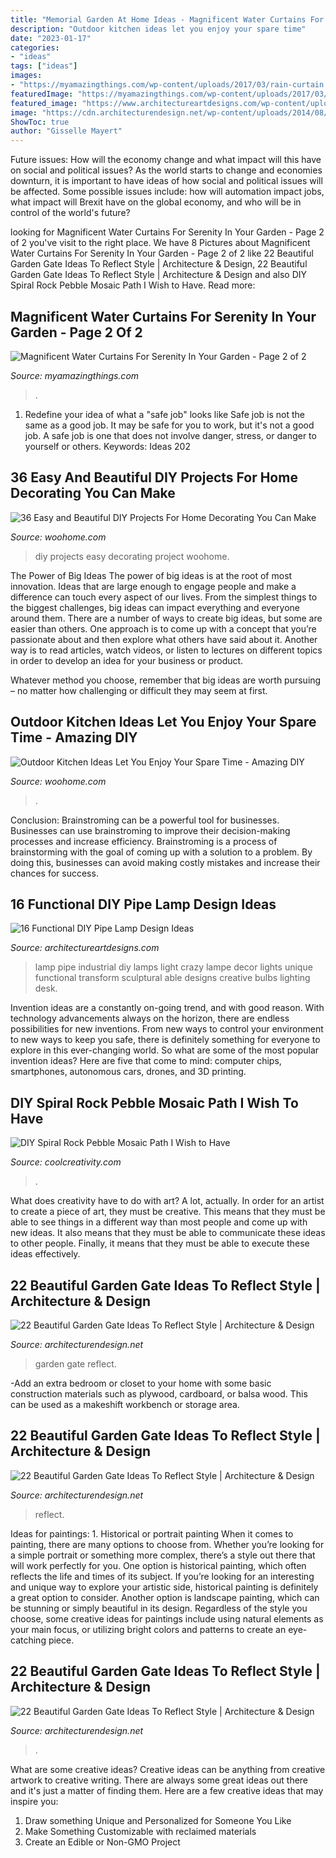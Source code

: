 ```yaml
---
title: "Memorial Garden At Home Ideas - Magnificent Water Curtains For Serenity In Your Garden"
description: "Outdoor kitchen ideas let you enjoy your spare time"
date: "2023-01-17"
categories:
- "ideas"
tags: ["ideas"]
images:
- "https://myamazingthings.com/wp-content/uploads/2017/03/rain-curtain.jpg"
featuredImage: "https://myamazingthings.com/wp-content/uploads/2017/03/rain-curtain.jpg"
featured_image: "https://www.architectureartdesigns.com/wp-content/uploads/2015/07/1210.jpg"
image: "https://cdn.architecturendesign.net/wp-content/uploads/2014/08/garden-gate-4.jpg"
ShowToc: true
author: "Gisselle Mayert"
---
```



Future issues: How will the economy change and what impact will this have on social and political issues?
As the world starts to change and economies downturn, it is important to have ideas of how social and political issues will be affected. Some possible issues include: how will automation impact jobs, what impact will Brexit have on the global economy, and who will be in control of the world's future?

	

		
looking for Magnificent Water Curtains For Serenity In Your Garden - Page 2 of 2 you've visit to the right place. We have 8 Pictures about Magnificent Water Curtains For Serenity In Your Garden - Page 2 of 2 like 22 Beautiful Garden Gate Ideas To Reflect Style | Architecture &amp; Design, 22 Beautiful Garden Gate Ideas To Reflect Style | Architecture &amp; Design and also DIY Spiral Rock Pebble Mosaic Path I Wish to Have. Read more:
		
    
## Magnificent Water Curtains For Serenity In Your Garden - Page 2 Of 2

<img loading=lazy src="https://myamazingthings.com/wp-content/uploads/2017/03/rain-curtain.jpg" onerror="this.onerror=null;this.src='https://tse4.mm.bing.net/th?id=OIP.dbi6Y73BRZiMxBhypahlxQHaJ4&amp;pid=15.1';" alt="Magnificent Water Curtains For Serenity In Your Garden - Page 2 of 2">

_Source: myamazingthings.com_

>. 

	

1) Redefine your idea of what a "safe job" looks like
Safe job is not the same as a good job. It may be safe for you to work, but it's not a good job. A safe job is one that does not involve danger, stress, or danger to yourself or others. Keywords: Ideas 202
    
## 36 Easy And Beautiful DIY Projects For Home Decorating You Can Make

<img loading=lazy src="https://www.woohome.com/wp-content/uploads/2015/01/DIY-project-for-homedecor-woohome-22.jpg" onerror="this.onerror=null;this.src='https://tse4.mm.bing.net/th?id=OIP.g5oQpnwT87KJZkLYb2n3xgHaMY&amp;pid=15.1';" alt="36 Easy and Beautiful DIY Projects For Home Decorating You Can Make">

_Source: woohome.com_

>diy projects easy decorating project woohome. 

	

The Power of Big Ideas
The power of big ideas is at the root of most innovation. Ideas that are large enough to engage people and make a difference can touch every aspect of our lives. From the simplest things to the biggest challenges, big ideas can impact everything and everyone around them.
There are a number of ways to create big ideas, but some are easier than others. One approach is to come up with a concept that you’re passionate about and then explore what others have said about it. Another way is to read articles, watch videos, or listen to lectures on different topics in order to develop an idea for your business or product.

Whatever method you choose, remember that big ideas are worth pursuing – no matter how challenging or difficult they may seem at first.

    
## Outdoor Kitchen Ideas Let You Enjoy Your Spare Time - Amazing DIY

<img loading=lazy src="https://www.woohome.com/wp-content/uploads/2014/02/outdoor-kitchen-15.jpg" onerror="this.onerror=null;this.src='https://tse3.mm.bing.net/th?id=OIP.aBX0IHzMpmdlZpbli8pgXgHaJ4&amp;pid=15.1';" alt="Outdoor Kitchen Ideas Let You Enjoy Your Spare Time - Amazing DIY">

_Source: woohome.com_

>. 

	

Conclusion: Brainstroming can be a powerful tool for businesses.
Businesses can use brainstroming to improve their decision-making processes and increase efficiency. Brainstroming is a process of brainstorming with the goal of coming up with a solution to a problem. By doing this, businesses can avoid making costly mistakes and increase their chances for success.

    
## 16 Functional DIY Pipe Lamp Design Ideas

<img loading=lazy src="https://www.architectureartdesigns.com/wp-content/uploads/2015/07/1210.jpg" onerror="this.onerror=null;this.src='https://tse2.mm.bing.net/th?id=OIP.Y9YP9q-V-UBS-kqSgxFaRQHaLX&amp;pid=15.1';" alt="16 Functional DIY Pipe Lamp Design Ideas">

_Source: architectureartdesigns.com_

>lamp pipe industrial diy lamps light crazy lampe decor lights unique functional transform sculptural able designs creative bulbs lighting desk. 

	

Invention ideas are a constantly on-going trend, and with good reason. With technology advancements always on the horizon, there are endless possibilities for new inventions. From new ways to control your environment to new ways to keep you safe, there is definitely something for everyone to explore in this ever-changing world. So what are some of the most popular invention ideas? Here are five that come to mind: computer chips, smartphones, autonomous cars, drones, and 3D printing.

    
## DIY Spiral Rock Pebble Mosaic Path I Wish To Have

<img loading=lazy src="https://coolcreativity.com/wp-content/uploads/2014/07/diy-pebble-mosaic-path-15.jpg" onerror="this.onerror=null;this.src='https://tse1.mm.bing.net/th?id=OIP.opXw80ZVKFVrOWS3sEiqnQHaK3&amp;pid=15.1';" alt="DIY Spiral Rock Pebble Mosaic Path I Wish to Have">

_Source: coolcreativity.com_

>. 

	

What does creativity have to do with art? A lot, actually. In order for an artist to create a piece of art, they must be creative. This means that they must be able to see things in a different way than most people and come up with new ideas. It also means that they must be able to communicate these ideas to other people. Finally, it means that they must be able to execute these ideas effectively.

    
## 22 Beautiful Garden Gate Ideas To Reflect Style | Architecture &amp; Design

<img loading=lazy src="https://cdn.architecturendesign.net/wp-content/uploads/2014/08/garden-gate-4.jpg" onerror="this.onerror=null;this.src='https://tse3.mm.bing.net/th?id=OIP.v8dIWN7tgf6sMQfllyHVpAHaKw&amp;pid=15.1';" alt="22 Beautiful Garden Gate Ideas To Reflect Style | Architecture &amp; Design">

_Source: architecturendesign.net_

>garden gate reflect. 

	

-Add an extra bedroom or closet to your home with some basic construction materials such as plywood, cardboard, or balsa wood. This can be used as a makeshift workbench or storage area. 

    
## 22 Beautiful Garden Gate Ideas To Reflect Style | Architecture &amp; Design

<img loading=lazy src="https://cdn.architecturendesign.net/wp-content/uploads/2014/08/garden-gate-12.jpg" onerror="this.onerror=null;this.src='https://tse3.mm.bing.net/th?id=OIP.W8hQ_LGzUJ7DtbTDIOPoAQHaLF&amp;pid=15.1';" alt="22 Beautiful Garden Gate Ideas To Reflect Style | Architecture &amp; Design">

_Source: architecturendesign.net_

>reflect. 

	

Ideas for paintings: 1. Historical or portrait painting
When it comes to painting, there are many options to choose from. Whether you’re looking for a simple portrait or something more complex, there’s a style out there that will work perfectly for you. One option is historical painting, which often reflects the life and times of its subject. If you’re looking for an interesting and unique way to explore your artistic side, historical painting is definitely a great option to consider. Another option is landscape painting, which can be stunning or simply beautiful in its design. Regardless of the style you choose, some creative ideas for paintings include using natural elements as your main focus, or utilizing bright colors and patterns to create an eye-catching piece.

    
## 22 Beautiful Garden Gate Ideas To Reflect Style | Architecture &amp; Design

<img loading=lazy src="https://cdn.architecturendesign.net/wp-content/uploads/2014/08/garden-gate-10.jpg" onerror="this.onerror=null;this.src='https://tse2.mm.bing.net/th?id=OIP.qBda0-Vjd_bPaF8uKG3ExgHaLH&amp;pid=15.1';" alt="22 Beautiful Garden Gate Ideas To Reflect Style | Architecture &amp; Design">

_Source: architecturendesign.net_

>. 

	

What are some creative ideas?
Creative ideas can be anything from creative artwork to creative writing. There are always some great ideas out there and it's just a matter of finding them. Here are a few creative ideas that may inspire you:
1. Draw something Unique and Personalized for Someone You Like
2. Make Something Customizable with reclaimed materials
3. Create an Edible or Non-GMO Project

